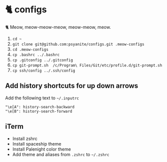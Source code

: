 # 🐈 configs
🐈 Meow, meow-meow-meow, meow-meow, meow.

1. `cd ~`
2. `git clone git@github.com:psyanite/configs.git .meow-configs`
3. `cd .meow-configs`
4. `cp .bashrc ../.bashrc`
5. `cp .gitconfig ../.gitconfig`
6. `cp git-prompt.sh  /c/Program\ Files/Git/etc/profile.d/git-prompt.sh`
7. `cp ssh/config ../.ssh/config`


## Add history shortcuts for up down arrows
Add the following text to  `~/.inputrc`
```
"\e[A": history-search-backward
"\e[B": history-search-forward
```

## iTerm
* Install zshrc
* Install spaceship theme
* Install Palenight color theme
* Add theme and aliases from `.zshrc` to `~/.zshrc`
